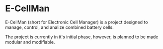 # E-CellMan

E-CellMan (short for Electronic Cell Manager) is a project designed to manage, control, and analize combined battery cells.

The project is currently in it's initial phase, however, is planned to be made modular and modifiable.